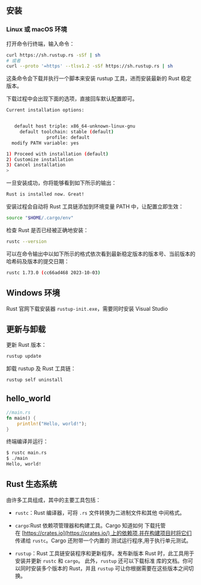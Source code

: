 ## 安装

### Linux 或 macOS 环境

打开命令行终端，输入命令：

```bash
curl https://sh.rustup.rs -sSf | sh
# 或者
curl --proto '=https' --tlsv1.2 -sSf https://sh.rustup.rs | sh
```

这条命令会下载并执行一个脚本来安装 rustup 工具，进而安装最新的 Rust 稳定版本。

下载过程中会出现下面的选项，直接回车默认配置即可。

```bash
Current installation options:


   default host triple: x86_64-unknown-linux-gnu
     default toolchain: stable (default)
               profile: default
  modify PATH variable: yes

1) Proceed with installation (default)
2) Customize installation
3) Cancel installation
>  
```

一旦安装成功，你将能够看到如下所示的输出：

```bash
Rust is installed now. Great!
```

安装过程会自动将 Rust 工具链添加到环境变量 PATH 中，让配置立即生效：

```bash
source "$HOME/.cargo/env"
```

检查 Rust 是否已经被正确地安装：

```bash
rustc --version
```

可以在命令输出中以如下所示的格式依次看到最新稳定版本的版本号、当前版本的哈希码及版本的提交日期：

```bash
rustc 1.73.0 (cc66ad468 2023-10-03)
```


## Windows 环境

Rust 官网下载安装器 `rustup-init.exe`，需要同时安装 Visual Studio

## 更新与卸载

更新 Rust 版本：

```bash
rustup update
```

卸载 rustup 及 Rust 工具链：

```bash
rustup self uninstall
```

## hello_world

```rust
//main.rs
fn main() {
    println!("Hello, world!");
}
```

终端编译并运行：

```bash
$ rustc main.rs
$ ./main
Hello, world!
```

## Rust 生态系统
由许多工具组成，其中的主要工具包括：

- `rustc`：Rust 编译器，可将 `.rs` 文件转换为二进制文件和其他 中间格式。
    
- `cargo`:Rust 依赖项管理器和构建工具。Cargo 知道如何 下载托管在 [https://crates.io](https://crates.io/) 上的依赖项,并在构建项目时将它们 传递给 `rustc`。Cargo 还附带一个内置的 测试运行程序,用于执行单元测试。
    
- `rustup`：Rust 工具链安装程序和更新程序。发布新版本 Rust 时，此工具用于 安装并更新 `rustc` 和 `cargo`。 此外，`rustup` 还可以下载标准 库的文档。你可以同时安装多个版本的 Rust，并且 `rustup` 可让你根据需要在这些版本之间切换。